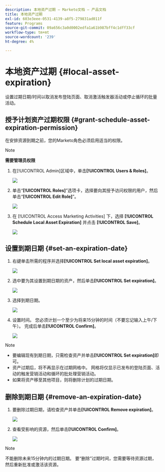 ```yaml
---
description: 本地资产过期 — Marketo文档 — 产品文档
title: 本地资产过期
exl-id: 603e3eee-0531-4139-a8f5-279831ad011f
feature: Programs
source-git-commit: 09a656c3a0d0002edfa1a61b987bff4c1dff33cf
workflow-type: tm+mt
source-wordcount: '239'
ht-degree: 4%

---
```


# 本地资产过期 {#local-asset-expiration}

设置过期日期/时间以取消发布登陆页面、取消激活触发器活动或停止循环的批量活动。

## 授予计划资产过期权限 {#grant-schedule-asset-expiration-permission}

在安排资源到期之前，您的Marketo角色必须启用适当的权限。

>[!NOTE]
>
>**需要管理员权限**

1. 在[!UICONTROL Admin]区域中，单击&#x200B;**[!UICONTROL Users & Roles]**。

   ![](assets/local-asset-expiration-1.png)

1. 单击“**[!UICONTROL Roles]**”选项卡，选择要向其授予访问权限的用户，然后单击“**[!UICONTROL Edit Role]**”。

   ![](assets/local-asset-expiration-2.png)

1. 在 [!UICONTROL Access Marketing Activities] 下，选择 **[!UICONTROL Schedule Local Asset Expiration]** 并点击 **[!UICONTROL Save]**。

   ![](assets/local-asset-expiration-3.png)

## 设置到期日期 {#set-an-expiration-date}

1. 右键单击所需的程序并选择&#x200B;**[!UICONTROL Set local asset expiration]**。

   ![](assets/local-asset-expiration-4.png)

1. 选中要为其设置到期日期的资产，然后单击&#x200B;**[!UICONTROL Set expiration]**。

   ![](assets/local-asset-expiration-5.png)

1. 选择到期日期。

   ![](assets/local-asset-expiration-6.png)

1. 设置时间。 您必须计划一个至少为将来15分钟的时间（不要忘记输入上午/下午）。 完成后单击&#x200B;**[!UICONTROL Confirm]**。

   ![](assets/local-asset-expiration-7.png)

>[!NOTE]
>
>* 要编辑现有到期日期，只需检查资产并单击&#x200B;**[!UICONTROL Set expiration]**&#x200B;即可。
>* 资产过期后，将不再显示在过期网格中。 网格将仅显示已发布的登陆页面、活动的触发营销活动和循环的批处理营销活动。
>* 如果将资产移至其他项目，则将删除计划的过期日期。

## 删除到期日期 {#remove-an-expiration-date}

1. 要删除过期日期，请检查资产并单击&#x200B;**[!UICONTROL Remove expiration]**。

   ![](assets/local-asset-expiration-8.png)

1. 查看受影响的资源，然后单击&#x200B;**[!UICONTROL Confirm]**。

   ![](assets/local-asset-expiration-9.png)

>[!NOTE]
>
>不能删除未来15分钟内的过期日期。 要“删除”过期时间，您需要等待资源过期，然后重新批准或激活该资源。
